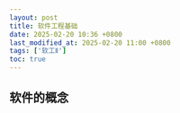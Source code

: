 ```yaml
---
layout: post
title: 软件工程基础
date: 2025-02-20 10:36 +0800
last_modified_at: 2025-02-20 11:00 +0800
tags: ['软工Ⅱ']
toc: true
---
```


## 软件的概念

​                         